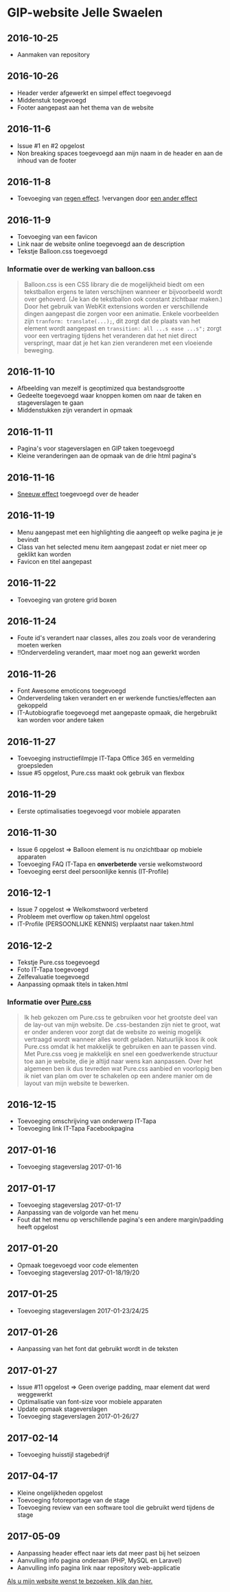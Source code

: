 # GIP-website Jelle Swaelen

## 2016-10-25

+ Aanmaken van repository

## 2016-10-26

+ Header verder afgewerkt en simpel effect toegevoegd
+ Middenstuk toegevoegd
+ Footer aangepast aan het thema van de website

## 2016-11-6

+ Issue  #1 en #2 opgelost
+ Non breaking spaces toegevoegd aan mijn naam in de header en aan de inhoud van de footer

## 2016-11-8

+ Toevoeging van [regen effect](https://codepen.io/alemesre/pen/hAxGg). !vervangen door [een ander effect](https://codepen.io/NickyCDK/pen/AIonk)

## 2016-11-9

+ Toevoeging van een favicon
+ Link naar de website online toegevoegd aan de description
+ Tekstje Balloon.css toegevoegd

### Informatie over de werking van balloon.css

> Balloon.css is een CSS library die de mogelijkheid biedt om een tekstballon ergens te laten verschijnen wanneer er bijvoorbeeld wordt over gehoverd. (Je kan de tekstballon ook constant zichtbaar maken.)
Door het gebruik van WebKit extensions worden er verschillende dingen aangepast die zorgen voor een animatie. Enkele voorbeelden zijn `tranform: translate(...);`, dit zorgt dat de plaats van het element wordt aangepast en `transition: all ...s ease ...s";` zorgt voor een vertraging tijdens het veranderen dat het niet direct verspringt, maar dat je het kan zien veranderen met een vloeiende beweging.

## 2016-11-10

+ Afbeelding van mezelf is geoptimized qua bestandsgrootte
+ Gedeelte toegevoegd waar knoppen komen om naar de taken en stageverslagen te gaan
+ Middenstukken zijn verandert in opmaak

## 2016-11-11

+ Pagina's voor stageverslagen en GIP taken toegevoegd
+ Kleine veranderingen aan de opmaak van de drie html pagina's

## 2016-11-16

+ [Sneeuw effect](https://codepen.io/NickyCDK/pen/AIonk) toegevoegd over de header

## 2016-11-19

+ Menu aangepast met een highlighting die aangeeft op welke pagina je je bevindt
+ Class van het selected menu item aangepast zodat er niet meer op geklikt kan worden
+ Favicon en titel aangepast

## 2016-11-22

+ Toevoeging van grotere grid boxen

## 2016-11-24

+ Foute id's verandert naar classes, alles zou zoals voor de verandering moeten werken
+ !!Onderverdeling verandert, maar moet nog aan gewerkt worden

## 2016-11-26

+ Font Awesome emoticons toegevoegd
+ Onderverdeling taken verandert en er werkende functies/effecten aan gekoppeld
+ IT-Autobiografie toegevoegd met aangepaste opmaak, die hergebruikt kan worden voor andere taken

## 2016-11-27

+ Toevoeging instructiefilmpje IT-Tapa Office 365 en vermelding groepsleden
+ Issue #5 opgelost, Pure.css maakt ook gebruik van flexbox

## 2016-11-29

+ Eerste optimalisaties toegevoegd voor mobiele apparaten

## 2016-11-30

+ Issue 6 opgelost => Balloon element is nu onzichtbaar op mobiele apparaten
+ Toevoeging FAQ IT-Tapa en __onverbeterde__ versie welkomstwoord
+ Toevoeging eerst deel persoonlijke kennis (IT-Profile)

## 2016-12-1

+ Issue 7 opgelost => Welkomstwoord verbeterd
+ Probleem met overflow op taken.html opgelost
+ IT-Profile (PERSOONLIJKE KENNIS) verplaatst naar taken.html

## 2016-12-2

+ Tekstje Pure.css toegevoegd
+ Foto IT-Tapa toegevoegd
+ Zelfevaluatie toegevoegd
+ Aanpassing opmaak titels in taken.html

### Informatie over [Pure.css](http://purecss.io/)

> Ik heb gekozen om Pure.css te gebruiken voor het grootste deel van de lay-out van mijn website. De .css-bestanden zijn niet te groot, wat er onder anderen voor zorgt dat de website zo weinig mogelijk vertraagd wordt wanneer alles wordt geladen. Natuurlijk koos ik ook Pure.css omdat ik het makkelijk te gebruiken en aan te passen vind. Met Pure.css voeg je makkelijk en snel een goedwerkende structuur toe aan je website, die je altijd naar wens kan aanpassen. Over het algemeen ben ik dus tevreden wat Pure.css aanbied en voorlopig ben ik niet van plan om over te schakelen op een andere manier om de layout van mijn website te bewerken.

## 2016-12-15

+ Toevoeging omschrijving van onderwerp IT-Tapa
+ Toevoeging link IT-Tapa Facebookpagina

## 2017-01-16

+ Toevoeging stageverslag 2017-01-16

## 2017-01-17

+ Toevoeging stageverslag 2017-01-17
+ Aanpassing van de volgorde van het menu
+ Fout dat het menu op verschillende pagina's een andere margin/padding heeft opgelost

## 2017-01-20

+ Opmaak toegevoegd voor code elementen
+ Toevoeging stageverslag 2017-01-18/19/20

## 2017-01-25

+ Toevoeging stageverslagen 2017-01-23/24/25

## 2017-01-26

+ Aanpassing van het font dat gebruikt wordt in de teksten

## 2017-01-27

+ Issue #11 opgelost => Geen overige padding, maar element dat werd weggewerkt
+ Optimalisatie van font-size voor mobiele apparaten
+ Update opmaak stageverslagen
+ Toevoeging stageverslagen 2017-01-26/27

## 2017-02-14

+ Toevoeging huisstijl stagebedrijf

## 2017-04-17

+ Kleine ongelijkheden opgelost
+ Toevoeging fotoreportage van de stage
+ Toevoeging review van een software tool die gebruikt werd tijdens de stage

## 2017-05-09

+ Aanpassing header effect naar iets dat meer past bij het seizoen
+ Aanvulling info pagina onderaan (PHP, MySQL en Laravel)
+ Aanvulling info pagina link naar repository web-applicatie

[Als u mijn website wenst te bezoeken, klik dan hier.](https://jelles-immalle.github.io)
